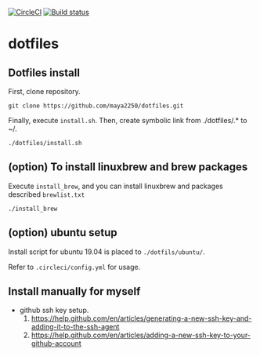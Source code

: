 [![CircleCI](https://circleci.com/gh/maya2250/dotfiles/tree/master.svg?style=shield&circle-token=83a04a3161bc137bee356c036a74b8fa43dfd195)](https://circleci.com/gh/maya2250/dotfiles/tree/master)
[![Build status](https://ci.appveyor.com/api/projects/status/sq6w67adiwu2qs4q/branch/master?svg=true)](https://ci.appveyor.com/project/maya2250/dotfiles/branch/master)

# dotfiles

## Dotfiles install

First, clone repository.

`git clone https://github.com/maya2250/dotfiles.git`

Finally, execute `install.sh`.
Then, create symbolic link from ./dotfiles/.* to ~/.

`./dotfiles/install.sh`

## (option) To install linuxbrew and brew packages

Execute `install_brew`, and you can install linuxbrew and packages described `brewlist.txt`

`./install_brew`

## (option) ubuntu setup

Install script for ubuntu 19.04 is placed to `./dotfils/ubuntu/`.

Refer to `.circleci/config.yml` for usage.

## Install manually for myself
- github ssh key setup.
  1. https://help.github.com/en/articles/generating-a-new-ssh-key-and-adding-it-to-the-ssh-agent
  1. https://help.github.com/en/articles/adding-a-new-ssh-key-to-your-github-account
